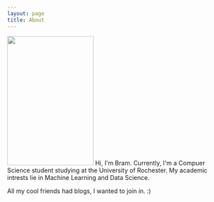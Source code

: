 ```yaml
---
layout: page
title: About
---
```


<img src="{{site.url}}/assets/about/pic_me.jpg" width="200px" height="300px">
Hi, I'm Bram. Currently, I'm a Compuer Science student studying at the University of Rochester. My academic intrests lie in Machine Learning and Data Science.

All my cool friends had blogs, I wanted to join in. :)


